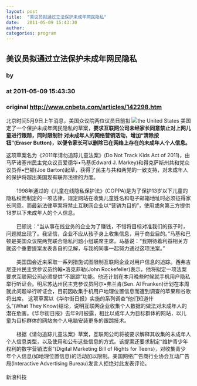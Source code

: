 ```yaml
---
layout: post
title:  "美议员拟通过立法保护未成年网民隐私"
date:   2011-05-09 15:43:30
author: 
categories: program
---
```


## 美议员拟通过立法保护未成年网民隐私
### by 
### at 2011-05-09 15:43:30
### original <http://www.cnbeta.com/articles/142298.htm>

<div><a rel="nofollow" href="http://www.cnbeta.com/topics/422.htm"><img src="http://img.cnbeta.com/topics/america.gif" alt="the United States 美国" name="sign" align="right"></a>
        <p>北京时间5月9日上午消息，美国众议院两位议员日前拟定了一个保护未成年网民隐私的草案，<span style="font-weight:bold">要求互联网公司未经家长同意禁止对上网儿童进行跟踪，同时限制针
对未成年人的网络营销活动，增加“清除按钮”(Eraser Button)，以便令家长可以删除已在网络上存在的未成年人个人信息。</span></p>
		<p>这项草案名为《2011年请勿追踪儿童法案》(Do Not Track Kids Act of 2011)，由马萨诸塞州民主党众议员爱德华•马基(Edward J. Markey)和得克萨斯州共和党众议员乔•巴顿(Joe Barton)起草，获得了民主与共和两党的一致支持，对未成年人的保护将超出美国现有联邦法律的力度。<br>
<br>
　　1998年通过的《儿童在线隐私保护法》(COPPA)是为了保护13岁以下儿童的隐私权而制定的一项法律，规定网站在收集儿童姓名和电子邮箱地址时必须征得家长同意。而最新法律草案将禁止互联网企业以“营销为目的”，使用或向第三方提供18岁以下未成年人的个人信息。<br>
<br>
　　巴顿说：“当从事在线业务的企业为了赚钱，不惜将目标对准我们的孩子时，问题就出现了。我坚信，企业不应从孩子身上收集信息，用于商业目的。”马基和巴顿是美国众议院两党联合隐私问题小组联席主席。马基说：“我期待着利益相关方就这个重要提案发表各自的见解，与我的同事一起努力通过这项法案。”<br>
<br>
　　美国国会近来采取一系列措施试图限制互联网企业对用户信息的追踪。西弗吉尼亚州民主党参议员约翰•洛克菲勒(John Rockefeller)表示，他将拟定一项法案要求互联网公司必须提供“不跟踪”功能。他还计划在本月晚些时候就手机用户隐私举行听证会。明尼苏达州民主党参议员阿尔•弗兰肯(Sen. Al Franken)计划在本周就此问题举行听证会，目前因收集手机用户地理位置信息而遭到调查的苹果和谷歌将出席。 这项草案以《华尔街日报》实施的系列调查“他们知道什么”(What They Know)结论，说明互联网企业收集个人数据的做法对未成年人的潜在危害。《华尔街日报》去年9月披露，相比以成年人为目标群体的网站，以儿童为目标群体的网站向个人电脑安装更多的跟踪技术。<br>
<br>
　　根据《请勿追踪儿童法案》草案，互联网公司将被要求解释其收集的未成年人个人信息类型，以及使用和公布这些信息的方式。该提案还要求制定“维护青少年权利的数字营销法案”(Digital Marketing Bill of Rights for Teens)，对收集青少年个人信息(如地理位置信息)的活动加以限制。美国网络广告商行业协会互动广告局(Interactive Advertising Bureau)发言人拒绝对此发表评论。<br>
<br>
新浪科技<br></p></div>